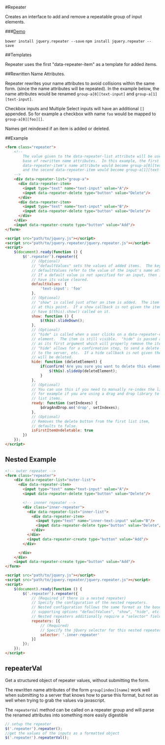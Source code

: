 #Repeater

Creates an interface to add and remove a repeatable group of input elements.

###[Demo](http://briandetering.net/repeater)

`bower install jquery.repeater --save`
`npm install jquery.repeater --save`

##Templates

Repeater uses the first "data-repeater-item" as a template for added items.

##Rewritten Name Attributes.

Repeater rewrites your name attributes to avoid collisions within the same form.
(since the name attributes will be repeated).  In the example below, the
name attributes would be renamed `group-a[0][text-input]` and `group-a[1][text-input]`.

Checkbox inputs and Multiple Select inputs will have an additional `[]` appended.  So for example a checkbox
with name `foo` would be mapped to `group-a[0][foo][]`.

Names get reindexed if an item is added or deleted.

##Example

```html
<form class="repeater">
    <!--
        The value given to the data-repeater-list attribute will be used as the
        base of rewritten name attributes.  In this example, the first
        data-repeater-item's name attribute would become group-a[0][text-input],
        and the second data-repeater-item would become group-a[1][text-input]
    -->
    <div data-repeater-list="group-a">
      <div data-repeater-item>
        <input type="text" name="text-input" value="A"/>
        <input data-repeater-delete type="button" value="Delete"/>
      </div>
      <div data-repeater-item>
        <input type="text" name="text-input" value="B"/>
        <input data-repeater-delete type="button" value="Delete"/>
      </div>
    </div>
    <input data-repeater-create type="button" value="Add"/>
</form>

<script src="path/to/jquery.js"></script>
<script src="path/to/jquery.repeater/jquery.repeater.js"></script>
<script>
	$(document).ready(function () {
		$('.repeater').repeater({
			// (Optional)
			// "defaultValues" sets the values of added items.  The keys of
            // defaultValues refer to the value of the input's name attribute.
            // If a default value is not specified for an input, then it will
            // have its value cleared.
			defaultValues: {
                'text-input': 'foo'
            },
            // (Optional)
            // "show" is called just after an item is added.  The item is hidden
            // at this point.  If a show callback is not given the item will
            // have $(this).show() called on it.
            show: function () {
                $(this).slideDown();
            },
            // (Optional)
            // "hide" is called when a user clicks on a data-repeater-delete
            // element.  The item is still visible.  "hide" is passed a function
            // as its first argument which will properly remove the item.
            // "hide" allows for a confirmation step, to send a delete request
            // to the server, etc.  If a hide callback is not given the item
            // will be deleted.
            hide: function (deleteElement) {
                if(confirm('Are you sure you want to delete this element?')) {
                    $(this).slideUp(deleteElement);
                }
            },
            // (Optional)
            // You can use this if you need to manually re-index the list
            // for example if you are using a drag and drop library to reorder
            // list items.
            ready: function (setIndexes) {
                $dragAndDrop.on('drop', setIndexes);
            },
            // (Optional)
            // Removes the delete button from the first list item,
            // defaults to false.
            isFirstItemUndeletable: true
		})
	});
</script>
```

## Nested Example

```html
<!-- outer repeater -->
<form class="repeater">
    <div data-repeater-list="outer-list">
      <div data-repeater-item>
        <input type="text" name="text-input" value="A"/>
        <input data-repeater-delete type="button" value="Delete"/>

        <!-- innner repeater -->
        <div class="inner-repeater">
          <div data-repeater-list="inner-list">
            <div data-repeater-item>
              <input type="text" name="inner-text-input" value="B"/>
              <input data-repeater-delete type="button" value="Delete"/>
            </div>
          </div>
          <input data-repeater-create type="button" value="Add"/>
        </div>

      </div>
    </div>
    <input data-repeater-create type="button" value="Add"/>
</form>

<script src="path/to/jquery.js"></script>
<script src="path/to/jquery.repeater/jquery.repeater.js"></script>
<script>
	$(document).ready(function () {
		$('.repeater').repeater({
			// (Required if there is a nested repeater)
            // Specify the configuration of the nested repeaters.
            // Nested configuration follows the same format as the base configuration,
            // supporting options "defaultValues", "show", "hide", etc.
            // Nested repeaters additionally require a "selector" field.
			repeaters: [{
                // (Required)
                // Specify the jQuery selector for this nested repeater
                selector: '.inner-repeater'
            }]
		});
	});
</script>
```


## repeaterVal

Get a structured object of repeater values, without submitting the form.

The rewritten name attributes of the form `group[index][name]` work well
when submitting to a server that knows how to parse this format, but not as well
when trying to grab the values via javascript.

The `repeaterVal` method can be called on a repeater group and will parse the
renamed attributes into something more easily digestible

```javascript
// setup the repeater
$('.repeater').repeater();
//get the values of the inputs as a formatted object
$('.repeater').repeaterVal();
```
